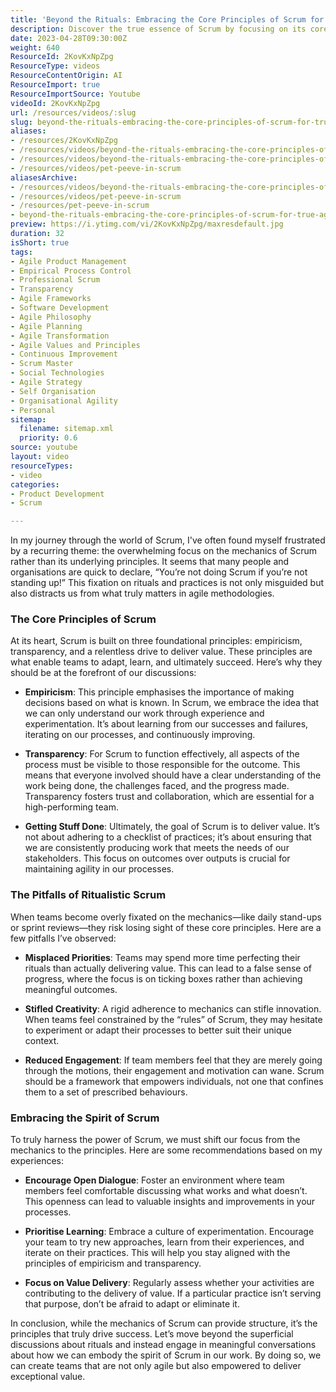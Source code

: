 ```yaml
---
title: 'Beyond the Rituals: Embracing the Core Principles of Scrum for True Agile Success'
description: Discover the true essence of Scrum by focusing on its core principles—empiricism, transparency, and value delivery. Transform your agile practices today!
date: 2023-04-28T09:30:00Z
weight: 640
ResourceId: 2KovKxNpZpg
ResourceType: videos
ResourceContentOrigin: AI
ResourceImport: true
ResourceImportSource: Youtube
videoId: 2KovKxNpZpg
url: /resources/videos/:slug
slug: beyond-the-rituals-embracing-the-core-principles-of-scrum-for-true-agile-success-2KovKxNpZpg
aliases:
- /resources/2KovKxNpZpg
- /resources/videos/beyond-the-rituals-embracing-the-core-principles-of-scrum-for-true-agile-success-2KovKxNpZpg
- /resources/videos/beyond-the-rituals-embracing-the-core-principles-of-scrum-for-true-agile-success
- /resources/videos/pet-peeve-in-scrum
aliasesArchive:
- /resources/videos/beyond-the-rituals-embracing-the-core-principles-of-scrum-for-true-agile-success
- /resources/videos/pet-peeve-in-scrum
- /resources/pet-peeve-in-scrum
- beyond-the-rituals-embracing-the-core-principles-of-scrum-for-true-agile-success-2KovKxNpZpg
preview: https://i.ytimg.com/vi/2KovKxNpZpg/maxresdefault.jpg
duration: 32
isShort: true
tags:
- Agile Product Management
- Empirical Process Control
- Professional Scrum
- Transparency
- Agile Frameworks
- Software Development
- Agile Philosophy
- Agile Planning
- Agile Transformation
- Agile Values and Principles
- Continuous Improvement
- Scrum Master
- Social Technologies
- Agile Strategy
- Self Organisation
- Organisational Agility
- Personal
sitemap:
  filename: sitemap.xml
  priority: 0.6
source: youtube
layout: video
resourceTypes:
- video
categories:
- Product Development
- Scrum

---
```

In my journey through the world of Scrum, I've often found myself frustrated by a recurring theme: the overwhelming focus on the mechanics of Scrum rather than its underlying principles. It seems that many people and organisations are quick to declare, “You’re not doing Scrum if you’re not standing up!” This fixation on rituals and practices is not only misguided but also distracts us from what truly matters in agile methodologies.

### The Core Principles of Scrum

At its heart, Scrum is built on three foundational principles: empiricism, transparency, and a relentless drive to deliver value. These principles are what enable teams to adapt, learn, and ultimately succeed. Here’s why they should be at the forefront of our discussions:

- **Empiricism**: This principle emphasises the importance of making decisions based on what is known. In Scrum, we embrace the idea that we can only understand our work through experience and experimentation. It’s about learning from our successes and failures, iterating on our processes, and continuously improving.

- **Transparency**: For Scrum to function effectively, all aspects of the process must be visible to those responsible for the outcome. This means that everyone involved should have a clear understanding of the work being done, the challenges faced, and the progress made. Transparency fosters trust and collaboration, which are essential for a high-performing team.

- **Getting Stuff Done**: Ultimately, the goal of Scrum is to deliver value. It’s not about adhering to a checklist of practices; it’s about ensuring that we are consistently producing work that meets the needs of our stakeholders. This focus on outcomes over outputs is crucial for maintaining agility in our processes.

### The Pitfalls of Ritualistic Scrum

When teams become overly fixated on the mechanics—like daily stand-ups or sprint reviews—they risk losing sight of these core principles. Here are a few pitfalls I’ve observed:

- **Misplaced Priorities**: Teams may spend more time perfecting their rituals than actually delivering value. This can lead to a false sense of progress, where the focus is on ticking boxes rather than achieving meaningful outcomes.

- **Stifled Creativity**: A rigid adherence to mechanics can stifle innovation. When teams feel constrained by the “rules” of Scrum, they may hesitate to experiment or adapt their processes to better suit their unique context.

- **Reduced Engagement**: If team members feel that they are merely going through the motions, their engagement and motivation can wane. Scrum should be a framework that empowers individuals, not one that confines them to a set of prescribed behaviours.

### Embracing the Spirit of Scrum

To truly harness the power of Scrum, we must shift our focus from the mechanics to the principles. Here are some recommendations based on my experiences:

- **Encourage Open Dialogue**: Foster an environment where team members feel comfortable discussing what works and what doesn’t. This openness can lead to valuable insights and improvements in your processes.

- **Prioritise Learning**: Embrace a culture of experimentation. Encourage your team to try new approaches, learn from their experiences, and iterate on their practices. This will help you stay aligned with the principles of empiricism and transparency.

- **Focus on Value Delivery**: Regularly assess whether your activities are contributing to the delivery of value. If a particular practice isn’t serving that purpose, don’t be afraid to adapt or eliminate it.

In conclusion, while the mechanics of Scrum can provide structure, it’s the principles that truly drive success. Let’s move beyond the superficial discussions about rituals and instead engage in meaningful conversations about how we can embody the spirit of Scrum in our work. By doing so, we can create teams that are not only agile but also empowered to deliver exceptional value.
